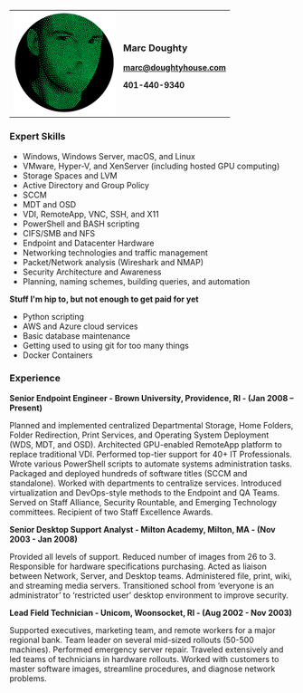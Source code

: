 <table border="0">
<tbody>
<tr>
<td ><img src="face-stipple-circle.png" alt="A bunch of green dots." width="180" height="180" /></td>
<td>
<h3>Marc Doughty</h3>
<p><strong><a href="mailto:marc@doughtyhouse.com">marc@doughtyhouse.com</a></strong></p>
<p><strong>401-440-9340</strong></p>
</td>
</tr>
</tbody>
</table>

### Expert Skills

  * Windows, Windows Server, macOS, and Linux
  * VMware, Hyper-V, and XenServer (including hosted GPU computing)
  * Storage Spaces and LVM
  * Active Directory and Group Policy
  * SCCM
  * MDT and OSD
  * VDI, RemoteApp, VNC, SSH, and X11
  * PowerShell and BASH scripting
  * CIFS/SMB and NFS
  * Endpoint and Datacenter Hardware
  * Networking technologies and traffic management
  * Packet/Network analysis (Wireshark and NMAP)
  * Security Architecture and Awareness
  * Planning, naming schemes, building queries, and automation

**Stuff I'm hip to, but not enough to get paid for yet**

  * Python scripting
  * AWS and Azure cloud services
  * Basic database maintenance
  * Getting used to using git for too many things
  * Docker Containers

### Experience
**Senior Endpoint Engineer - Brown University, Providence, RI - (Jan 2008 – Present)**

Planned and implemented centralized Departmental Storage, Home Folders, Folder Redirection, Print Services, and Operating System Deployment (WDS, MDT, and OSD). Architected GPU-enabled RemoteApp platform to replace traditional VDI. Performed top-tier support for 40+ IT Professionals. Wrote various PowerShell scripts to automate systems administration tasks. Packaged and deployed hundreds of software titles (SCCM and standalone). Worked with departments to centralize services. Introduced virtualization and DevOps-style methods to the Endpoint and QA Teams. Served on Staff Alliance, Security Rountable, and Emerging Technology committees. Recipient of two Staff Excellence Awards.

**Senior Desktop Support Analyst - Milton Academy, Milton, MA - (Nov 2003 - Jan 2008)**

Provided all levels of support. Reduced number of images from 26 to 3. Responsible for hardware specifications purchasing. Acted as liaison between Network, Server, and Desktop teams. Administered file, print, wiki, and streaming media servers. Transitioned school from ‘everyone is an administrator’ to ‘restricted user’ desktop environment to improve security.

**Lead Field Technician - Unicom, Woonsocket, RI - (Aug 2002 - Nov 2003)**

Supported executives, marketing team, and remote workers for a major regional bank. Team leader on several mid-sized rollouts (50-500 machines). Performed emergency server repair. Traveled extensively and led teams of technicians in hardware rollouts. Worked with customers to master software images, streamline procedures, and diagnose network problems.